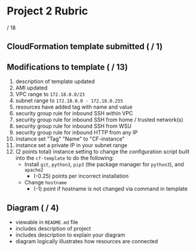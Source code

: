 # Project 2 Rubric

/ 18

## CloudFormation template submitted ( / 1)

## Modifications to template ( / 13)

1. description of template updated
2. AMI updated
3. VPC range to `172.18.0.0/23`
4. subnet range to `172.18.0.0 - 172.18.0.255`
5. resources have added tag with name and value
6. security group rule for inbound SSH within VPC
7. security group rule for inbound SSH from home / trusted network(s)
8. security group rule for inbound SSH from WSU
9. security group rule for inbound HTTP from any IP
10. instance set "Tag" "Name" to "CF-instance"
11. instance set a private IP in your subnet range
12. (2 points total) instance setting to change the configuration script built into the `cf-template` to do the following:
    - Install `git`, `python3`, `pip3` (the package manager for `python3`), and `apache2` 
        - (-0.25) points per incorrect installation
    - Change `hostname`
        - (-1) point if hostname is not changed via command in template

## Diagram ( / 4)

- viewable in `README.md` file
- includes description of project
- includes description to explain your diagram
- diagram logically illustrates how resources are connected
